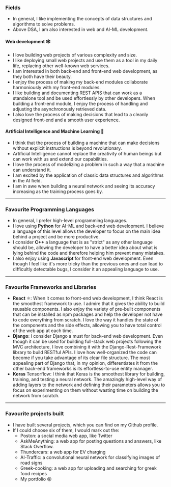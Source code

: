 ### Fields

* In general, I like implementing the concepts of data structures and algorithms to solve problems.
* Above DSA, I am also interested in web and AI-ML development.

#### Web development 🕸️
* I love building web projects of various complexity and size.
* I like deploying small web projects and use them as a tool in my daily life, replacing other well-known web services.
* I am interested in both back-end and front-end web development, as they both have their beauty.
* I enjoy the process of making my back-end modules collaborate harmoniously with my front-end modules.
* I like building and documenting REST APIS that can work as a standalone tool and be used effortlessly by other developers.
When building a front-end module, I enjoy the process of handling and adjusting the asynchronously retrieved data.
* I also love the process of making decisions that lead to a cleanly designed front-end and a smooth user experience.

#### Artificial Intelligence and Machine Learning 🤖
* I think that the process of building a machine that can make decisions without explicit instructions is beyond revolutionary.
* Artificial Intelligence cannot replace the creativity of human beings but can work with us and extend our capabilities.
* I love the process of modelizing a problem in such a way that a machine can understand it.
* I am excited by the application of classic data structures and algorithms in the AI field.
* I am in awe when building a neural network and seeing its accuracy increasing as the training process goes by.

- - -

### Favourite Programming Languages
* In general, I prefer high-level programming languages.
* I love using **Python** for AI-ML and back-end web development. I believe a language of this level allows the developer to focus on the main idea behind a project and be more productive.
* I consider **C++** a language that is as "strict" as any other language should be, allowing the developer to have a better idea about what is lying behind the code and therefore helping him prevent many mistakes.
* I also enjoy using **Javascript** for front-end web development. Even though I feel like it's more tricky than the previous ones and can lead to difficultly detectable bugs, I consider it an appealing language to use.

- - -

### Favourite Frameworks and Libraries
* **React** ⚛️: When it comes to front-end web development, I think React is the smoothest framework to use. I admire that it gives the ability to build reusable components. I also enjoy the variety of pre-built components that can be installed as npm packages and help the developer not have to code everything from scratch. I love the way it handles the state of the components and the side effects, allowing you to have total control of the web app at each time.
* **Django**: I consider Django a must for back-end web development. Even though it can be used for building full-stack web projects following the MVC architecture, I love combining it with the Django-Rest-Framework library to build RESTful APIs. I love how well-organized the code can become if you take advantage of its clear file structure. The most appealing part of Django that, in my opinion, differentiates it from the other back-end frameworks is its effortless-to-use entity manager.
* **Keras** Tensorflow: I think that Keras is the smoothest library for building, training, and testing a neural network. The amazingly high-level way of adding layers to the network and defining their parameters allows you to focus on experimenting on them without wasting time on building the network from scratch.

- - - 

### Favourite projects built
* I have built several projects, which you can find on my Github profile.
* If I could choose six of them, I would mark out the:
    * Poston: a social media web app, like Twitter
    * AskMeAnything: a web app for posting questions and answers, like Stack Overflow.
    * Thundercars: a web app for EV charging
    * AI-Traffic: a convolutional neural network for classifying images of road signs
    * Greek-cooking: a web app for uploading and searching for greek food recipes
    * My portfolio 😜